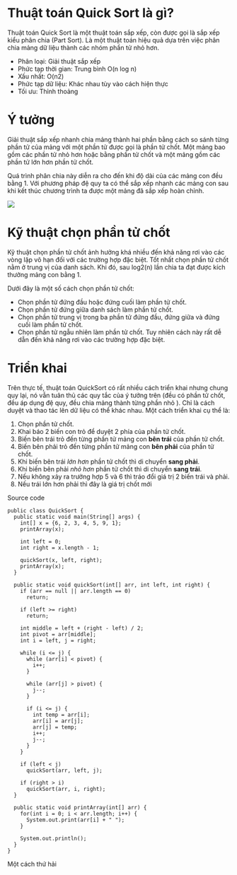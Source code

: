 # Thuật toán Quick Sort là gì?
Thuật toán Quick Sort là một thuật toán sắp xếp, còn được gọi là sắp xếp kiểu phân chia (Part Sort). Là một thuật toán hiệu quả dựa trên việc phân chia mảng dữ liệu thành các nhóm phần tử nhỏ hơn.

- Phân loại: Giải thuật sắp xếp
- Phức tạp thời gian: Trung bình O(n log n)
- Xấu nhất: O(n2)
- Phức tạp dữ liệu: Khác nhau tùy vào cách hiện thực
- Tối ưu: Thỉnh thoảng

# Ý tưởng 
Giải thuật sắp xếp nhanh chia mảng thành hai phần bằng cách so sánh từng phần tử của mảng với một phần tử được gọi là phần tử chốt. Một mảng bao gồm các phần tử nhỏ hơn hoặc bằng phần tử chốt và một mảng gồm các phần tử lớn hơn phần tử chốt.

Quá trình phân chia này diễn ra cho đến khi độ dài của các mảng con đều bằng 1. Với phương pháp đệ quy ta có thể sắp xếp nhanh các mảng con sau khi kết thúc chương trình ta được một mảng đã sắp xếp hoàn chỉnh.

![](/thuat-toan-sap-xep-quick-sort.png)

# Kỹ thuật chọn phần tử chốt
Kỹ thuật chọn phần tử chốt ảnh hưởng khá nhiều đến khả năng rơi vào các vòng lặp vô hạn đối với các trường hợp đặc biệt. Tốt nhất chọn phần tử chốt nằm ở trung vị của danh sách. Khi đó, sau log2(n) lần chia ta đạt được kích thưởng mảng con bằng 1.

Dưới đây là một số cách chọn phần tử chốt:

- Chọn phần tử đứng đầu hoặc đứng cuối làm phần tử chốt.
- Chọn phần tử đứng giữa danh sách làm phần tử chốt.
- Chọn phần tử trung vị trong ba phần tử đứng đầu, đứng giữa và đứng cuối làm phần tử chốt.
- Chọn phần tử ngẫu nhiên làm phần tử chốt. Tuy nhiên cách này rất dễ dẫn đến khả năng rơi vào các trường hợp đặc biệt.

# Triển khai
Trên thực tế, thuật toán QuickSort có rất nhiều cách triển khai nhưng chung quy lại, nó vẫn tuân thủ các quy tắc của ý tưởng trên (đều có phần tử chốt, đều áp dụng đệ quy, đều chia mảng thành từng phần nhỏ ). Chỉ là cách duyệt và thao tác lên dữ liệu có thể khác nhau. Một cách triển khai cụ thể là:
1. Chọn phần tử chốt.
2. Khai báo 2 biến con trỏ để duyệt 2 phía của phần tử chốt.
3. Biến bên trái trỏ đến từng phần tử mảng con __bên trái__ của phần tử chốt.
4. Biến bên phải trỏ đến từng phần tử mảng con __bên phải__ của phần tử chốt.
5. Khi biến bên trái _lớn hơn_ phần tử chốt thì di chuyển __sang phải__.
6. Khi biến bên phải _nhỏ hơn_ phần tử chốt thì di chuyển __sang trái__.
6. Nếu không xảy ra trưởng hợp 5 và 6 thì tráo đổi giá trị 2 biến trái và phải.
7. Nếu trái lớn hơn phải thì đây là giá trị chốt mới

Source code 
``````
public class QuickSort {
  public static void main(String[] args) {
    int[] x = {6, 2, 3, 4, 5, 9, 1};
    printArray(x);

    int left = 0;
    int right = x.length - 1;

    quickSort(x, left, right);
    printArray(x);
  }

  public static void quickSort(int[] arr, int left, int right) {
    if (arr == null || arr.length == 0)
      return;

    if (left >= right)
      return;

    int middle = left + (right - left) / 2;
    int pivot = arr[middle];
    int i = left, j = right;

    while (i <= j) {
      while (arr[i] < pivot) {
        i++;
      }

      while (arr[j] > pivot) {
        j--;
      }

      if (i <= j) {
        int temp = arr[i];
        arr[i] = arr[j];
        arr[j] = temp;
        i++;
        j--;
      }
    }

    if (left < j)
      quickSort(arr, left, j);

    if (right > i)
      quickSort(arr, i, right);
  }

  public static void printArray(int[] arr) {
    for(int i = 0; i < arr.length; i++) {
      System.out.print(arr[i] + " ");
    }

    System.out.println();
  }
}
```````

Một cách thứ hải